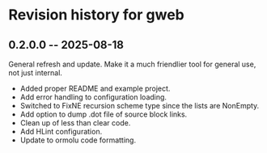 # Revision history for gweb

## 0.2.0.0 -- 2025-08-18

General refresh and update. Make it a much friendlier tool for general use, not just internal.

- Added proper README and example project.
- Add error handling to configuration loading.
- Switched to FixNE recursion scheme type since the lists are NonEmpty.
- Add option to dump .dot file of source block links.
- Clean up of less than clear code.
- Add HLint configuration.
- Update to ormolu code formatting.
